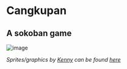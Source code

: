 # Cangkupan
## A sokoban game
![image](https://github.com/adguscott/cangkupan/assets/64635766/8a6ebb92-ce22-4d6f-9731-ffb60c071c03)

*Sprites/graphics by [Kenny](https://kenney.nl/) can be found [here](https://opengameart.org/content/sokoban-100-tiles)*
